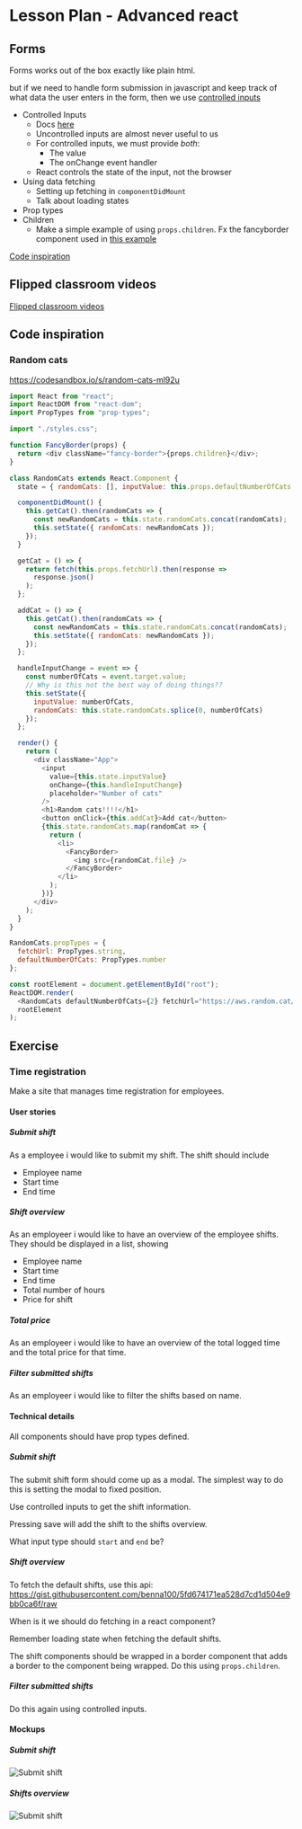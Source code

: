 # Lesson Plan - Advanced react

## Forms
Forms works out of the box exactly like plain html.

but if we need to handle form submission in javascript and keep track of what data the user enters in the form, then we use [controlled inputs](#controlled-inputs)

- Controlled Inputs
  - Docs [here](https://reactjs.org/docs/forms.html#controlled-components)
  - Uncontrolled inputs are almost never useful to us
  - For controlled inputs, we must provide _both_:
    - The value
    - The onChange event handler
  - React controls the state of the input, not the browser
- Using data fetching
  - Setting up fetching in `componentDidMount`
  - Talk about loading states
- Prop types
- Children
  - Make a simple example of using `props.children`. Fx the fancyborder component used in [this example](https://reactjs.org/docs/composition-vs-inheritance.html#containment)

[Code inspiration](#random-cats)

## Flipped classroom videos

[Flipped classroom videos](https://github.com/HackYourFuture-CPH/React/blob/master/week3/preparation.md#flipped-classroom-videos)

## Code inspiration

### Random cats

https://codesandbox.io/s/random-cats-ml92u

```js
import React from "react";
import ReactDOM from "react-dom";
import PropTypes from "prop-types";

import "./styles.css";

function FancyBorder(props) {
  return <div className="fancy-border">{props.children}</div>;
}

class RandomCats extends React.Component {
  state = { randomCats: [], inputValue: this.props.defaultNumberOfCats };

  componentDidMount() {
    this.getCat().then(randomCats => {
      const newRandomCats = this.state.randomCats.concat(randomCats);
      this.setState({ randomCats: newRandomCats });
    });
  }

  getCat = () => {
    return fetch(this.props.fetchUrl).then(response =>
      response.json()
    );
  };

  addCat = () => {
    this.getCat().then(randomCats => {
      const newRandomCats = this.state.randomCats.concat(randomCats);
      this.setState({ randomCats: newRandomCats });
    });
  };

  handleInputChange = event => {
    const numberOfCats = event.target.value;
    // Why is this not the best way of doing things??
    this.setState({
      inputValue: numberOfCats,
      randomCats: this.state.randomCats.splice(0, numberOfCats)
    });
  };

  render() {
    return (
      <div className="App">
        <input
          value={this.state.inputValue}
          onChange={this.handleInputChange}
          placeholder="Number of cats"
        />
        <h1>Random cats!!!!</h1>
        <button onClick={this.addCat}>Add cat</button>
        {this.state.randomCats.map(randomCat => {
          return (
            <li>
              <FancyBorder>
                <img src={randomCat.file} />
              </FancyBorder>
            </li>
          );
        })}
      </div>
    );
  }
}

RandomCats.propTypes = {
  fetchUrl: PropTypes.string,
  defaultNumberOfCats: PropTypes.number
};

const rootElement = document.getElementById("root");
ReactDOM.render(
  <RandomCats defaultNumberOfCats={2} fetchUrl="https://aws.random.cat/meow" />,
  rootElement
);

```

## Exercise

### Time registration
Make a site that manages time registration for employees.

#### User stories

##### Submit shift
As a employee i would like to submit my shift. The shift should include
- Employee name
- Start time
- End time

##### Shift overview
As an employeer i would like to have an overview of the employee shifts. They should be displayed in a list, showing 
- Employee name
- Start time
- End time
- Total number of hours
- Price for shift

##### Total price
As an employeer i would like to have an overview of the total logged time and the total price for that time.

##### Filter submitted shifts
As an employeer i would like to filter the shifts based on name.

#### Technical details

All components should have prop types defined.

##### Submit shift
The submit shift form should come up as a modal. The simplest way to do this is setting the modal to fixed position. 

Use controlled inputs to get the shift information.

Pressing save will add the shift to the shifts overview.

What input type should `start` and `end` be?

##### Shift overview
To fetch the default shifts, use this api: https://gist.githubusercontent.com/benna100/5fd674171ea528d7cd1d504e9bb0ca6f/raw

When is it we should do fetching in a react component?

Remember loading state when fetching the default shifts.

The shift components should be wrapped in a border component that adds a border to the component being wrapped. Do this using `props.children`.

##### Filter submitted shifts
Do this again using controlled inputs.


#### Mockups

##### Submit shift
![Submit shift](assets/submit-shift.jpg)


##### Shifts overview
![Submit shift](assets/shifts-overview.jpg)
